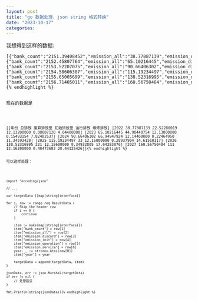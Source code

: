 ```yaml
---
layout: post
title: "go 数据处理，json string 格式转换"
date: "2023-10-17"
categories: 
---
```

<p>我想得到这样的数据:</p>

<pre>
<code>[{&quot;bank_count&quot;:&quot;2151.39408452&quot;,&quot;emission_all&quot;:&quot;38.77887139&quot;,&quot;emission_discard&quot;:&quot;22.52280019&quot;,&quot;emission_init&quot;:&quot;12.13200000&quot;,&quot;emission_operation&quot;:&quot;4.04400000&quot;,&quot;emission_service&quot;:&quot;0.08007120&quot;,&quot;year&quot;:2022},{&quot;bank_count&quot;:&quot;2152.45807764&quot;,&quot;emission_all&quot;:&quot;65.10216445&quot;,&quot;emission_discard&quot;:&quot;44.98440754&quot;,&quot;emission_init&quot;:&quot;12.13800000&quot;,&quot;emission_operation&quot;:&quot;7.82482537&quot;,&quot;emission_service&quot;:&quot;0.15493154&quot;,&quot;year&quot;:2023},{&quot;bank_count&quot;:&quot;2153.52207075&quot;,&quot;emission_all&quot;:&quot;90.66406302&quot;,&quot;emission_discard&quot;:&quot;66.94947924&quot;,&quot;emission_init&quot;:&quot;12.14400000&quot;,&quot;emission_operation&quot;:&quot;11.34593428&quot;,&quot;emission_service&quot;:&quot;0.22464950&quot;,&quot;year&quot;:2024},{&quot;bank_count&quot;:&quot;2154.58606387&quot;,&quot;emission_all&quot;:&quot;115.19234497&quot;,&quot;emission_discard&quot;:&quot;88.13786276&quot;,&quot;emission_init&quot;:&quot;12.15000000&quot;,&quot;emission_operation&quot;:&quot;14.61510317&quot;,&quot;emission_service&quot;:&quot;0.28937904&quot;,&quot;year&quot;:2025},{&quot;bank_count&quot;:&quot;2155.65005699&quot;,&quot;emission_all&quot;:&quot;138.52316995&quot;,&quot;emission_discard&quot;:&quot;108.37501114&quot;,&quot;emission_init&quot;:&quot;12.15600000&quot;,&quot;emission_operation&quot;:&quot;17.64283076&quot;,&quot;emission_service&quot;:&quot;0.34932805&quot;,&quot;year&quot;:2026},{&quot;bank_count&quot;:&quot;2156.71405011&quot;,&quot;emission_all&quot;:&quot;160.56750484&quot;,&quot;emission_discard&quot;:&quot;127.55951374&quot;,&quot;emission_init&quot;:&quot;12.16200000&quot;,&quot;emission_operation&quot;:&quot;20.44125426&quot;,&quot;emission_service&quot;:&quot;0.40473683&quot;,&quot;year&quot;:2027}]{% endhighlight %}

<p>现在的数据是</p>

<pre>
<code>[[年份 总排放 废弃排放量 初始排放量 运行排放 维修排放] [2022 38.77887139 22.52280019 12.13200000 0.08007120 4.04400000] [2023 65.10216445 44.98440754 12.13800000 0.15493154 7.82482537] [2024 90.66406302 66.94947924 12.14400000 0.22464950 11.34593428] [2025 115.19234497 33 12.15000000 0.28937904 14.61510317] [2026 138.52316995 221 12.15600000 0.34932805 17.64283076] [2027 160.56750484 111 12.16200000 0.40473683 20.44125426]]{% endhighlight %}

<p>可以这样处理：</p>

<pre>
<code>import &quot;encoding/json&quot;

// ...

var targetData []map[string]interface{}

for i, row := range req.ResultData {
    // Skip the header row
    if i == 0 {
        continue
    }

    item := make(map[string]interface{})
    item[&quot;bank_count&quot;] = row[1]
    item[&quot;emission_all&quot;] = row[2]
    item[&quot;emission_discard&quot;] = row[3]
    item[&quot;emission_init&quot;] = row[4]
    item[&quot;emission_operation&quot;] = row[5]
    item[&quot;emission_service&quot;] = row[6]
    year, _ := strconv.Atoi(row[0])
    item[&quot;year&quot;] = year

    targetData = append(targetData, item)
}

jsonData, err := json.Marshal(targetData)
if err != nil {
    // 处理错误
}

fmt.Println(string(jsonData)){% endhighlight %}

